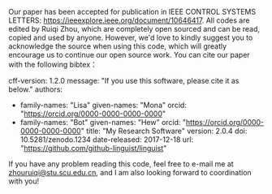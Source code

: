 Our paper has been accepted for publication in IEEE CONTROL SYSTEMS LETTERS: https://ieeexplore.ieee.org/document/10646417. 
All codes are edited by Ruiqi Zhou, which are completely open sourced and can be read, copied and used by anyone.  However, we'd love to kindly suggest you to acknowledge the source when using this code, which will greatly encourage us to continue our open source work. You can cite our paper with the following bibtex：

cff-version: 1.2.0
message: "If you use this software, please cite it as below."
authors:
- family-names: "Lisa"
  given-names: "Mona"
  orcid: "https://orcid.org/0000-0000-0000-0000"
- family-names: "Bot"
  given-names: "Hew"
  orcid: "https://orcid.org/0000-0000-0000-0000"
title: "My Research Software"
version: 2.0.4
doi: 10.5281/zenodo.1234
date-released: 2017-12-18
url: "https://github.com/github-linguist/linguist"

If you have any problem reading this code, feel free to e-mail me at zhouruiqi@stu.scu.edu.cn, and I am also looking forward to coordination with you! 
